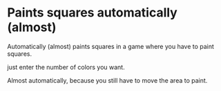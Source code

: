 # Paints squares automatically (almost)

Automatically (almost) paints squares in a game where you have to paint squares.

just enter the number of colors you want.

Almost automatically, because you still have to move the area to paint.
